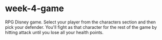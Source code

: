 # week-4-game
RPG Disney game. Select your player from the characters section and then pick your defender. You'll fight as that character for the rest of the game by hitting attack until you lose all your health points.
